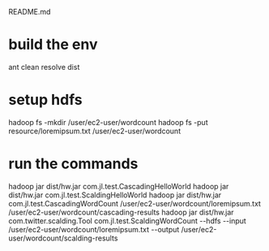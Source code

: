 README.md

# build the env
ant clean resolve dist

# setup hdfs
hadoop fs -mkdir /user/ec2-user/wordcount
hadoop fs -put resource/loremipsum.txt /user/ec2-user/wordcount

# run the commands
hadoop jar dist/hw.jar com.jl.test.CascadingHelloWorld
hadoop jar dist/hw.jar com.jl.test.ScaldingHelloWorld
hadoop jar dist/hw.jar com.jl.test.CascadingWordCount /user/ec2-user/wordcount/loremipsum.txt /user/ec2-user/wordcount/cascading-results
hadoop jar dist/hw.jar com.twitter.scalding.Tool com.jl.test.ScaldingWordCount --hdfs --input /user/ec2-user/wordcount/loremipsum.txt --output /user/ec2-user/wordcount/scalding-results
